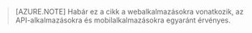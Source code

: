 > [AZURE.NOTE] Habár ez a cikk a webalkalmazásokra vonatkozik, az API-alkalmazásokra és mobilalkalmazásokra egyaránt érvényes.



<!--HONumber=Jun16_HO2-->


